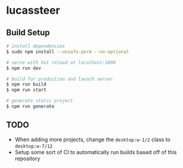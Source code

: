 # lucassteer

## Build Setup

```bash
# install dependencies
$ sudo npm install --unsafe-perm --no-optional

# serve with hot reload at localhost:3000
$ npm run dev

# build for production and launch server
$ npm run build
$ npm run start

# generate static project
$ npm run generate
```

## TODO

* When adding more projects, change the `desktop:w-1/2` class to `desktop:w-7/12`
* Setup some sort of CI to automatically run builds based off of this repository